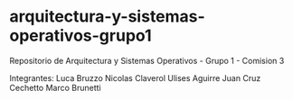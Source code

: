 # arquitectura-y-sistemas-operativos-grupo1
Repositorio de Arquitectura y Sistemas Operativos - Grupo 1 - Comision 3

Integrantes:
Luca Bruzzo
Nicolas Claverol
Ulises Aguirre
Juan Cruz Cechetto
Marco Brunetti

